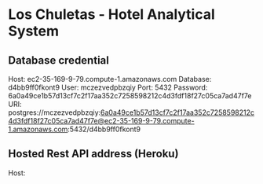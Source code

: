 # Los Chuletas - Hotel Analytical System
## Database credential
Host: ec2-35-169-9-79.compute-1.amazonaws.com
Database: d4bb9ff0fkont9
User: mczezvedpbzqiy
Port: 5432
Password: 6a0a49ce1b57d13cf7c2f17aa352c7258598212c4d3fdf18f27c05ca7ad47f7e
URI: postgres://mczezvedpbzqiy:6a0a49ce1b57d13cf7c2f17aa352c7258598212c4d3fdf18f27c05ca7ad47f7e@ec2-35-169-9-79.compute-1.amazonaws.com:5432/d4bb9ff0fkont9
## Hosted Rest API address (Heroku)
Host: 

